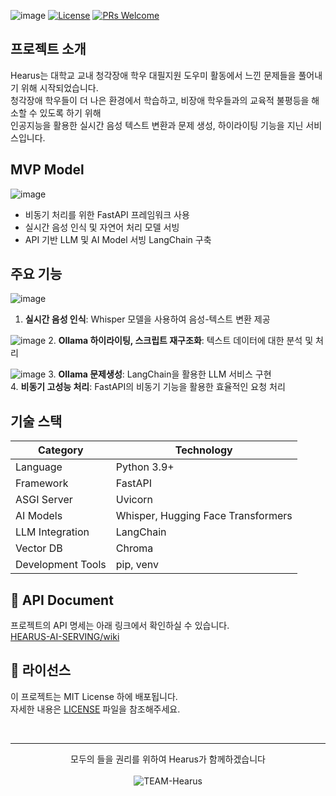 ![image](https://github.com/user-attachments/assets/9be2766a-7aed-4c24-a1db-16652bb706fd)
[![License](https://img.shields.io/badge/License-MIT-blue.svg)](https://opensource.org/licenses/MIT)
[![PRs Welcome](https://img.shields.io/badge/PRs-welcome-brightgreen.svg)](http://makeapullrequest.com)

## 프로젝트 소개
Hearus는 대학교 교내 청각장애 학우 대필지원 도우미 활동에서 느낀 문제들을 풀어내기 위해 시작되었습니다. </br>
청각장애 학우들이 더 나은 환경에서 학습하고, 비장애 학우들과의 교육적 불평등을 해소할 수 있도록 하기 위해 </br>
인공지능을 활용한 실시간 음성 텍스트 변환과 문제 생성, 하이라이팅 기능을 지닌 서비스입니다.

## MVP Model
![image](https://github.com/user-attachments/assets/6b86e0fc-93fa-4fc4-a77f-1750009f4488)
- 비동기 처리를 위한 FastAPI 프레임워크 사용
- 실시간 음성 인식 및 자연어 처리 모델 서빙
- API 기반 LLM 및 AI Model 서빙 LangChain 구축

## 주요 기능
![image](https://github.com/user-attachments/assets/56a70ea8-b17e-417a-aeb2-a219a531a3c8)
1. **실시간 음성 인식**: Whisper 모델을 사용하여 음성-텍스트 변환 제공

![image](https://github.com/user-attachments/assets/03b429eb-5157-45be-a542-10a368d782a7)
2. **Ollama 하이라이팅, 스크립트 재구조화**: 텍스트 데이터에 대한 분석 및 처리

![image](https://github.com/user-attachments/assets/34f49612-f0cb-4656-bde8-bd356e35924b)
3. **Ollama 문제생성**: LangChain을 활용한 LLM 서비스 구현
</br>
4. **비동기 고성능 처리**: FastAPI의 비동기 기능을 활용한 효율적인 요청 처리

## 기술 스택
| Category | Technology |
|----------|------------|
| Language | Python 3.9+ |
| Framework | FastAPI |
| ASGI Server | Uvicorn |
| AI Models | Whisper, Hugging Face Transformers |
| LLM Integration | LangChain |
| Vector DB | Chroma |
| Development Tools | pip, venv |

## 📂 API Document
프로젝트의 API 명세는 아래 링크에서 확인하실 수 있습니다.
</br>
[HEARUS-AI-SERVING/wiki](https://github.com/TEAM-Hearus/HEARUS-AI-SERVING/wiki)

## 📄 라이선스
이 프로젝트는 MIT License 하에 배포됩니다. 
</br>
자세한 내용은 [LICENSE](https://github.com/TEAM-Hearus/HEARUS-AI-SERVING/blob/main/LICENSE) 파일을 참조해주세요.

</br>

---
<p align="center">
  모두의 들을 권리를 위하여 Hearus가 함께하겠습니다
  </br></br>
  <img src="https://img.shields.io/badge/TEAM-Hearus-FF603D?style=for-the-badge" alt="TEAM-Hearus">
</p>
